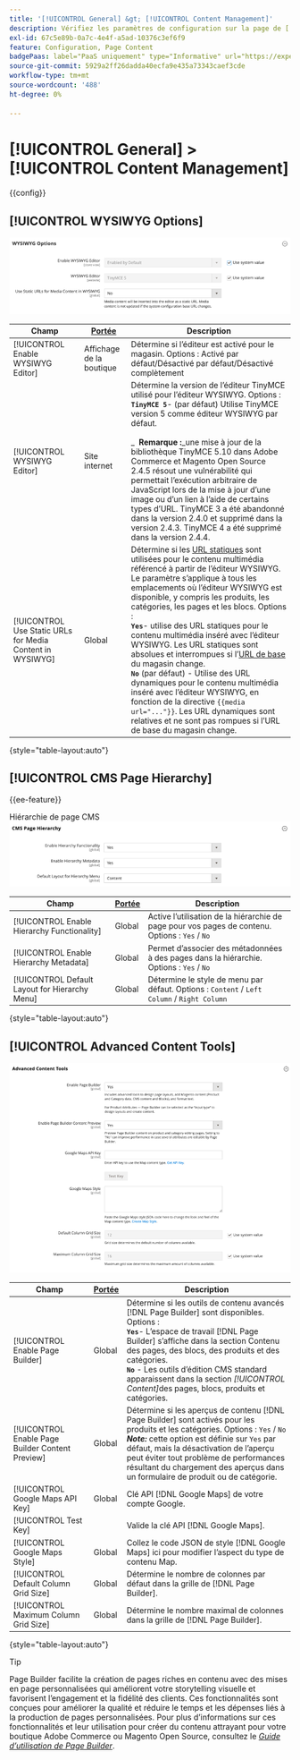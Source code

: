 ```yaml
---
title: '[!UICONTROL General] &gt; [!UICONTROL Content Management]'
description: Vérifiez les paramètres de configuration sur la page de [!UICONTROL General] d’[!UICONTROL Content Management] &gt; de l’administrateur Commerce.
exl-id: 67c5e89b-0a7c-4e4f-a5ad-10376c3ef6f9
feature: Configuration, Page Content
badgePaas: label="PaaS uniquement" type="Informative" url="https://experienceleague.adobe.com/fr/docs/commerce/user-guides/product-solutions" tooltip="S’applique uniquement aux projets Adobe Commerce on Cloud (infrastructure PaaS gérée par Adobe) et aux projets On-premise."
source-git-commit: 5929a2ff26dadda40ecfa9e435a73343caef3cde
workflow-type: tm+mt
source-wordcount: '488'
ht-degree: 0%

---
```


# [!UICONTROL General] > [!UICONTROL Content Management]

{{config}}

## [!UICONTROL WYSIWYG Options]

![Options WYSIWYG](./assets/content-management-wysiwyg-options.png)<!-- zoom -->

<!-- [WYSIWYG Options](https://experienceleague.adobe.com/fr/docs/commerce-admin/content-design/wysiwyg/editor) -->

| Champ | [Portée](../../getting-started/websites-stores-views.md#scope-settings) | Description |
|--- |--- |--- |
| [!UICONTROL Enable WYSIWYG Editor] | Affichage de la boutique | Détermine si l’éditeur est activé pour le magasin. Options : Activé par défaut/Désactivé par défaut/Désactivé complètement |
| [!UICONTROL WYSIWYG Editor] | Site internet | Détermine la version de l’éditeur TinyMCE utilisé pour l’éditeur WYSIWYG. Options : <br/>**`TinyMCE 5`**- (par défaut) Utilise TinyMCE version 5 comme éditeur WYSIWYG par défaut.<br><br>_ **&#x200B; Remarque :**&#x200B;_une mise à jour de la bibliothèque TinyMCE 5.10 dans Adobe Commerce et Magento Open Source 2.4.5 résout une vulnérabilité qui permettait l’exécution arbitraire de JavaScript lors de la mise à jour d’une image ou d’un lien à l’aide de certains types d’URL. TinyMCE 3 a été abandonné dans la version 2.4.0 et supprimé dans la version 2.4.3. TinyMCE 4 a été supprimé dans la version 2.4.4. |
| [!UICONTROL Use Static URLs for Media Content in WYSIWYG] | Global | Détermine si les [URL statiques](../../content-design/catalog-urls-dynamic-media.md) sont utilisées pour le contenu multimédia référencé à partir de l’éditeur WYSIWYG. Le paramètre s’applique à tous les emplacements où l’éditeur WYSIWYG est disponible, y compris les produits, les catégories, les pages et les blocs. Options : <br/>**`Yes`**- utilise des URL statiques pour le contenu multimédia inséré avec l’éditeur WYSIWYG. Les URL statiques sont absolues et interrompues si l’[URL de base](../../stores-purchase/store-urls.md) du magasin change.<br/>**`No`** (par défaut) - Utilise des URL dynamiques pour le contenu multimédia inséré avec l’éditeur WYSIWYG, en fonction de la directive `{{media url="..."}}`. Les URL dynamiques sont relatives et ne sont pas rompues si l’URL de base du magasin change. |

{style="table-layout:auto"}

## [!UICONTROL CMS Page Hierarchy]

{{ee-feature}}

Hiérarchie de page CMS ![](./assets/content-management-cms-page-hierarchy.png)<!-- zoom -->

<!--[CMS Page Hierarchy](https://experienceleague.adobe.com/fr/docs/commerce-admin/content-design/elements/pages/page-hierarchy) -->

| Champ | [Portée](../../getting-started/websites-stores-views.md#scope-settings) | Description |
|--- |--- |--- |
| [!UICONTROL Enable Hierarchy Functionality] | Global | Active l’utilisation de la hiérarchie de page pour vos pages de contenu. Options : `Yes` / `No` |
| [!UICONTROL Enable Hierarchy Metadata] | Global | Permet d’associer des métadonnées à des pages dans la hiérarchie. Options : `Yes` / `No` |
| [!UICONTROL Default Layout for Hierarchy Menu] | Global | Détermine le style de menu par défaut. Options : `Content` / `Left Column` / `Right Column` |

{style="table-layout:auto"}

## [!UICONTROL Advanced Content Tools]

![Outils de contenu avancés](./assets/content-management-advanced-content-tools.png)<!-- zoom -->

<!-- [Advanced Content Tools](https://experienceleague.adobe.com/fr/docs/commerce-admin/page-builder/walkthrough/3-catalog-content) -->

| Champ | [Portée](../../getting-started/websites-stores-views.md#scope-settings) | Description |
|--- |--- |--- |
| [!UICONTROL Enable Page Builder] | Global | Détermine si les outils de contenu avancés [!DNL Page Builder] sont disponibles. Options : <br/>**`Yes`**- L’espace de travail [!DNL Page Builder] s’affiche dans la section Contenu des pages, des blocs, des produits et des catégories.<br/>**`No`** - Les outils d’édition CMS standard apparaissent dans la section _[!UICONTROL Content]_&#x200B;des pages, blocs, produits et catégories. |
| [!UICONTROL Enable Page Builder Content Preview] | Global | Détermine si les aperçus de contenu [!DNL Page Builder] sont activés pour les produits et les catégories. Options : `Yes` / `No` <br/>**_Note:_** cette option est définie sur `Yes` par défaut, mais la désactivation de l’aperçu peut éviter tout problème de performances résultant du chargement des aperçus dans un formulaire de produit ou de catégorie. |
| [!UICONTROL Google Maps API Key] | Global | Clé API [!DNL Google Maps] de votre compte Google. |
| [!UICONTROL Test Key] |  | Valide la clé API [!DNL Google Maps]. |
| [!UICONTROL Google Maps Style] | Global | Collez le code JSON de style [!DNL Google Maps] ici pour modifier l’aspect du type de contenu Map. |
| [!UICONTROL Default Column Grid Size] | Global | Détermine le nombre de colonnes par défaut dans la grille de [!DNL Page Builder]. |
| [!UICONTROL Maximum Column Grid Size] | Global | Détermine le nombre maximal de colonnes dans la grille de [!DNL Page Builder]. |

{style="table-layout:auto"}

>[!TIP]
>
>Page Builder facilite la création de pages riches en contenu avec des mises en page personnalisées qui améliorent votre storytelling visuelle et favorisent l’engagement et la fidélité des clients. Ces fonctionnalités sont conçues pour améliorer la qualité et réduire le temps et les dépenses liés à la production de pages personnalisées. Pour plus d’informations sur ces fonctionnalités et leur utilisation pour créer du contenu attrayant pour votre boutique Adobe Commerce ou Magento Open Source, consultez le [_Guide d’utilisation de Page Builder_](../../page-builder/guide-overview.md).
